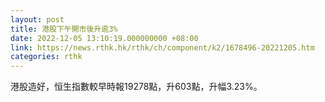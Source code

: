 ```yaml
---
layout: post
title: 港股下午開市後升逾3%
date: 2022-12-05 13:10:19.000000000 +08:00
link: https://news.rthk.hk/rthk/ch/component/k2/1678496-20221205.htm
categories: rthk
---
```


港股造好，恒生指數較早時報19278點，升603點，升幅3.23%。
